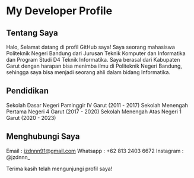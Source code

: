 # My Developer Profile

## Tentang Saya

Halo, Selamat datang di profil GitHub saya! Saya seorang mahasiswa Politeknik Negeri Bandung dari Jurusan Teknik Komputer dan Informatika dan Program Studi D4 Teknik Informatika. Saya berasal dari Kabupaten Garut dengan harapan bisa menimba ilmu di Politeknik Negeri Bandung, sehingga saya bisa menjadi seorang ahli dalam bidang Informatika.

## Pendidikan

Sekolah Dasar Negeri Paminggir IV Garut     (2011 - 2017)
Sekolah Menengah Pertama Negeri 4 Garut     (2017 - 2020)
Sekolah Menengah Atas Negeri 1 Garut        (2020 - 2023)

## Menghubungi Saya

Email       : jzdnnn91@gmail.com
Whatsapp    : +62 813 2403 6672
Instagram   : @jzdnnn_

Terima kasih telah mengunjungi profil saya!
<!--
**jzdnnn/jzdnnn** is a ✨ _special_ ✨ repository because its `README.md` (this file) appears on your GitHub profile.

Here are some ideas to get you started:

- 🔭 I’m currently working on ...
- 🌱 I’m currently learning ...
- 👯 I’m looking to collaborate on ...
- 🤔 I’m looking for help with ...
- 💬 Ask me about ...
- 📫 How to reach me: ...
- 😄 Pronouns: ...
- ⚡ Fun fact: ...
-->
